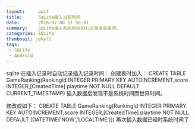 ```yaml
---
layout:     post
title:      SqLite插入当前时间
date:       2016-07-08 11:56:01
summary:    SQLite插入系统时间的方法及注意事项。
categories: SQLite
thumbnail: jekyll
tags:
 - SQLite
 - Android
---
```

sqlite 在插入记录时自动记录插入记录时间：
创建表时加入：
CREATE TABLE GameRanking(RankingId INTEGER PRIMARY KEY AUTOINCREMENT,score INTEGER,[CreatedTime] playtime NOT NULL DEFAULT CURRENT_TIMESTAMP)
插入数据后发现不是系统时间而世界时间。

修改成如下：
CREATE TABLE GameRanking(RankingId INTEGER PRIMARY KEY AUTOINCREMENT,score INTEGER,[CreatedTime] playtime NOT NULL DEFAULT (DATETIME('NOW','LOCALTIME')))
再次插入数据已经时系统时间了
